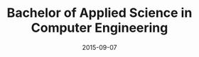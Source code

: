 ---
date: '2015-09-07'
title: 'Bachelor of Applied Science in Computer Engineering'
school: "Queen's University"
range: 'Sept 2015 - Expected May 2020'
---